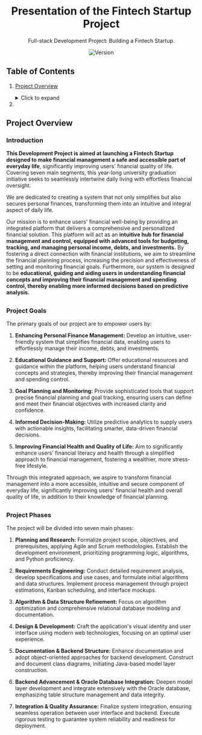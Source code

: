 <h1 align="center">Presentation of the Fintech Startup Project</h1>
<p align="center">Full-stack Development Project: Building a Fintech Startup.</p>

<div align="center">

![Version](https://img.shields.io/badge/Version-0.1-green)

</div>

##

## Table of Contents
1. [Project Overview](#project-overview)
   <details>
    <summary>Click to expand</summary>

   1.1. [Introduction](#introduction) <br>
   1.2. [Project Goals](#project-goals) <br>
   1.3. [Project Phases](#project-phases) <br>
   1.4. [Project Structure](#project-structure) <br>
    </details>

2.

##

## Project Overview

### Introduction

**This Development Project is aimed at launching a Fintech Startup designed to make financial management a safe and accessible part of everyday life**, significantly improving users' financial quality of life. Covering seven main segments, this year-long university graduation initiative seeks to seamlessly intertwine daily living with effortless financial oversight.

We are dedicated to creating a system that not only simplifies but also secures personal finances, transforming them into an intuitive and integral aspect of daily life.

Our mission is to enhance users' financial well-being by providing an integrated platform that delivers a comprehensive and personalized financial solution. This platform will act as an **intuitive hub for financial management and control, equipped with advanced tools for budgeting, tracking, and managing personal income, debts, and investments.** By fostering a direct connection with financial institutions, we aim to streamline the financial planning process, increasing the precision and effectiveness of setting and monitoring financial goals. Furthermore, our system is designed to be **educational, guiding and aiding users in understanding financial concepts and improving their financial management and spending control, thereby enabling more informed decisions based on predictive analysis.**

##

### Project Goals

The primary goals of our project are to empower users by:

1. **Enhancing Personal Finance Management:** Develop an intuitive, user-friendly system that simplifies financial data, enabling users to effortlessly manage their income, debts, and investments.

2. **Educational Guidance and Support:** Offer educational resources and guidance within the platform, helping users understand financial concepts and strategies, thereby improving their financial management and spending control.

3. **Goal Planning and Monitoring:** Provide sophisticated tools that support precise financial planning and goal tracking, ensuring users can define and meet their financial objectives with increased clarity and confidence.

4. **Informed Decision-Making:** Utilize predictive analytics to supply users with actionable insights, facilitating smarter, data-driven financial decisions.

5. **Improving Financial Health and Quality of Life:** Aim to significantly enhance users' financial literacy and health through a simplified approach to financial management, fostering a wealthier, more stress-free lifestyle.

Through this integrated approach, we aspire to transform financial management into a more accessible, intuitive and secure component of everyday life, significantly improving users' financial health and overall quality of life, in addition to their knowledge of financial planning.

##

### Project Phases

The project will be divided into seven main phases:

1. **Planning and Research:** Formalize project scope, objectives, and prerequisites, applying Agile and Scrum methodologies. Establish the development environment, prioritizing programming logic, algorithms, and Python proficiency.

2. **Requirements Engineering:** Conduct detailed requirement analysis, develop specifications and use cases, and formulate initial algorithms and data structures. Implement process management through project estimations, Kanban scheduling, and interface mockups.

3. **Algorithm & Data Structure Refinement:** Focus on algorithm optimization and comprehensive relational database modeling and documentation.

4. **Design & Development:** Craft the application's visual identity and user interface using modern web technologies, focusing on an optimal user experience.

5. **Documentation & Backend Structure:** Enhance documentation and adopt object-oriented approaches for backend development.
   Construct and document class diagrams, initiating Java-based model layer construction.

6. **Backend Advancement & Oracle Database Integration:** Deepen model layer development and integrate extensively with the Oracle database, emphasizing table structure management and data integrity.

7. **Integration & Quality Assurance:** Finalize system integration, ensuring seamless operation between user interface and backend. Execute rigorous testing to guarantee system reliability and readiness for deployment.

##
